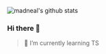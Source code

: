 ![madneal's github stats](https://github-readme-stats.vercel.app/api?username=choukin&show_icons=true&theme=radical)
### Hi there 👋

> 🌱 I’m currently learning TS

<!--
**choukin/choukin** is a ✨ _special_ ✨ repository because its `README.md` (this file) appears on your GitHub profile.

Here are some ideas to get you started:

- 🔭 I’m currently working on ...
- 🌱 I’m currently learning ...
- 👯 I’m looking to collaborate on ...
- 🤔 I’m looking for help with ...
- 💬 Ask me about ...
- 📫 How to reach me: ...
- 😄 Pronouns: ...
- ⚡ Fun fact: ...
-->
